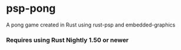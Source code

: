 # psp-pong
A pong game created in Rust using rust-psp and embedded-graphics


### Requires using Rust Nightly 1.50 or newer
